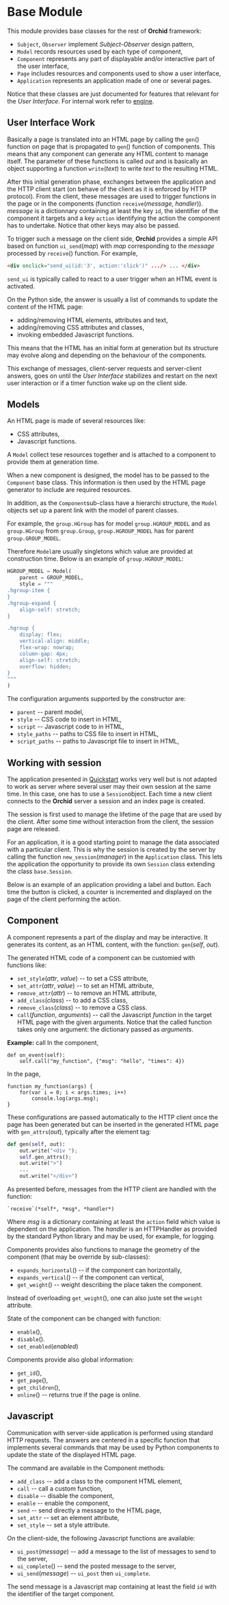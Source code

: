 # Base Module

This module provides base classes for the rest of **Orchid** framework:

  * `Subject`, `Observer` implement *Subject-Observer* design pattern,
  * `Model` records resources used by each type of component,
  * `Component` represents any part of displayable and/or interactive part of the user interface,
  * `Page` includes resources and components used to show a user interface,
  * `Application` represents an application made of one or several pages.

Notice that these classes are just documented for features that relevant for the *User  Interface*. For internal work refer to [engine](engine.md).

## User Interface Work

Basically a page is translated into an HTML page by calling the `gen`() function on page that is propagated to `gen`() function of components. This means that any component can generate any HTML content to manage itself. The parameter of these functions is called *out* and is basically an object supporting a function `write`(*text*) to write *text* to the resulting HTML.

After this initial generation phase, exchanges between the application and the HTTP client start (on behave of the client as it is enforced by HTTP protocol). From the client, these messages are used to trigger functions in the page or in the components (function `receive`(*message*, *handler*)). *message* is a dictionnary containing at least the key `id`, the identifier of the component it targets and a key `action` identifying the action the component has to undertake. Notice that other keys may also be passed.

To trigger such a message on the client side, **Orchid** provides a simple API based on function `ui_send`(*map*) with *map* corresponding to the *message* processed by `receive`() function. For example,
```html
<div onclick="send_ui(id:'3', action:'click')" .../> ... </div>
```
`send_ui` is typically called to react to a user trigger when an HTML event is activated.

On the Python side, the answer is usually a list of commands to update
the content of the HTML page:
  * adding/removing HTML elements, attributes and text,
  * adding/removing CSS attributes and classes,
  * invoking embedded Javascript functions.

This means that the HTML has an initial form at generation but its
structure may evolve along and depending on the behaviour of the
components.

This exchange of messages, client-server requests and server-client answers, goes on until the *User Interface* stabilizes and restart on the next user interaction or if a timer function wake up on the client side.


## Models

An HTML page is made of several resources like:
  * CSS attributes,
  * Javascript functions.

A `Model` collect tese resources together and is attached to a component to provide them at generation time.

When a new component is designed, the model has to be passed to the `Component` base class. This information is then used by the HTML page generator to include are required resources.

In addition, as the `Component`sub-class have a hierarchi structure, the `Model` objects set up a parent link with the model of parent classes.

For example, the `group.HGroup` has for model `group.HGROUP_MODEL` and as `group.HGroup` from `group.Group`, `group.HGROUP_MODEL` has for parent `group.GROUP_MODEL`.

Therefore `Model`are usually singletons which value are provided at construction time. Below is an example of `group.HGROUP_MODEL`:

```python
HGROUP_MODEL = Model(
	parent = GROUP_MODEL,
	style = """
.hgroup-item {
}
.hgroup-expand {
	align-self: stretch;
}

.hgroup {
	display: flex;
	vertical-align: middle;
	flex-wrap: nowrap;
	column-gap: 4px;
	align-self: stretch;
	overflow: hidden;
}
"""
)
```

The configuration arguments supported by the constructor are:
  * `parent` -- parent model,
  * `style` -- CSS code to insert in HTML,
  * `script` -- Javascript code to in HTML,
  * `style_paths` -- paths to CSS file to insert in HTML,
  * `script_paths` -- paths to Javascript file to insert in HTML,


## Working with session

The application presented in [Quickstart](quickstart.md) works very well but is not adapted to work as server where several user may their own session at the same time. In this case, one has to use a `Session`object. Each time a new client connects to the **Orchid** server a session and an index page is created.

The session is first used to manage the lifetime of the page that are used by the client. After some time without interaction from the client, the session page are released.

For an application, it is a good starting point to manage the data associated with a particular client. This is why the session is created by the server by calling the function `new_session`(*manager*) in the `Application` class. This lets the application the opportunity to provide its own `Session` class extending the class `base.Session`.

Below is an example of an application providing a label and button. Each time the button is clicked, a counter is incremented and displayed on the page of the client performing the action.




## Component

A component represents a part of the display and may be interactive. It generates its content, as an HTML content, with the function: `gen`(*self*, *out*).

The generated HTML code of a component can be customied with functions like:
  * `set_style`(*attr*, *value*) -- to set a CSS attribute,
  * `set_attr`(*attr*, *value*) -- to set an HTML attribute,
  * `remove_attr`(*attr*) -- to remove an HTML attribute,
  * `add_class`(*class*) -- to add a CSS class,
  * `remove_class`(*class*) -- to remove a CSS class.
  * `call`(*function*, *arguments*) -- call the Javascript *function* in the target HTML page with the given arguments. Notice that the called function takes only one argument: the dictionary passed as *arguments*.

**Example:** call
In the component,

	def on_event(self):
		self.call("my_function", {"msg": "hello", "times": 4})

In the page,

	function my_function(args) {
		for(var i = 0; i < args.times; i++)
			console.log(args.msg);
	}


These configurations are passed automatically to the HTTP client once the page has been generated but can be inserted in the generated HTML page with `gen_attrs`(*out*), typically after the element tag:

```python
def gen(self, out):
	out.write("<div ");
	self.gen_attrs();
	out.write(">")
	...
	out.write("</div>")
```

As presented before, messages from the HTTP client are handled with the function:

	`receive`(*self*, *msg*, *handler*)

Where *msg* is a dictionary containing at least the `action` field which value is dependent on the application. The *handler* is an HTTPHandler as provided by the standard Python library and may be used, for example, for logging.

Components provides also functions to manage the geometry of the component (that may be override by sub-classes):
  * `expands_horizontal`() -- if the component can horizontally,
  * `expands_vertical`() -- if the component can vertical,
  * `get_weight`() -- weight describing the place taken the component.

Instead of overloading `get_weight`(), one can also juste set the `weight` attribute.

State of the component can be changed with function:
  * `enable`(),
  * `disable`().
  * `set_enabled`(*enabled*)

Components provide also global information:
  * `get_id`(),
  * `get_page`(),
  * `get_children`(),
  * `online`() -- returns true if the page is online.


## Javascript

Communication with server-side application is performed using standard HTTP requests. The answers are centered in a specific function that implements several commands that may be used by Python components to update the state of the displayed HTML page.

The command are available in the Component methods:
* `add_class` -- add a class to the component HTML element,
* `call` -- call a custom function,
* `disable` -- disable the component,
* `enable` -- enable the component,
* `send` -- send directly a message to the HTML page,
* `set_attr` -- set an element attribute,
* `set_style` -- set a style attribute.

On the client-side, the following Javascript functions are available:
* `ui_post`(*message*) -- add a message to the list of messages to send to the server,
* `ui_complete`() -- send the posted message to the server,
* `ui_send`(*message*) -- `ui_post` then `ui_complete`.

The send message is a Javascript map containing at least the field `id` with the identifier of the target component.



